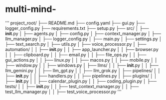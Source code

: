 # multi-mind-
''' 
project_root/
├── README.md
├── config.yaml
├── gui.py
├── logger_config.py
├── requirements.txt
├── setup.py
├── src/
│   ├── __init__.py
│   ├── agents.py
│   ├── config.py
│   ├── context_manager.py
│   ├── llm_manager.py
│   ├── logger_config.py
│   ├── main.py
│   ├── settings.py
│   ├── text_search.py
│   ├── utils.py
│   ├── voice_processor.py
│   ├── automation/
│   │   ├── __init__.py
│   │   ├── app_launcher.py
│   │   ├── browser.py
│   │   ├── clipboard.py
│   │   ├── email.py
│   │   ├── file_ops.py
│   │   ├── gui_actions.py
│   │   ├── linux.py
│   │   ├── macos.py
│   │   ├── mobile.py
│   │   ├── window.py
│   │   ├── windows.py
│   ├── llms/
│   │   ├── __init__.py
│   │   ├── llm_gemini.py
│   │   ├── llm_gpt.py
│   │   ├── llm_grok.py
│   ├── pipelines/
│   │   ├── __init__.py
│   │   ├── handlers.py
│   │   ├── pipelines.py
│   ├── plugins/
│   │   ├── __init__.py
│   │   ├── calendar_plugin.py
│   │   ├── coding_plugin.py
│   ├── tests/
│   │   ├── __init__.py
│   │   ├── test_context_manager.py
│   │   ├── test_llm_manager.py
│   │   ├── test_voice_processor.py
'''